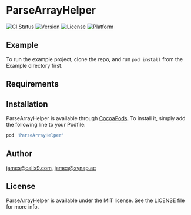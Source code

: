 # ParseArrayHelper

[![CI Status](http://img.shields.io/travis/james@calls9.com/ParseArrayHelper.svg?style=flat)](https://travis-ci.org/james@calls9.com/ParseArrayHelper)
[![Version](https://img.shields.io/cocoapods/v/ParseArrayHelper.svg?style=flat)](http://cocoapods.org/pods/ParseArrayHelper)
[![License](https://img.shields.io/cocoapods/l/ParseArrayHelper.svg?style=flat)](http://cocoapods.org/pods/ParseArrayHelper)
[![Platform](https://img.shields.io/cocoapods/p/ParseArrayHelper.svg?style=flat)](http://cocoapods.org/pods/ParseArrayHelper)

## Example

To run the example project, clone the repo, and run `pod install` from the Example directory first.

## Requirements

## Installation

ParseArrayHelper is available through [CocoaPods](http://cocoapods.org). To install
it, simply add the following line to your Podfile:

```ruby
pod 'ParseArrayHelper'
```

## Author

james@calls9.com, james@synap.ac

## License

ParseArrayHelper is available under the MIT license. See the LICENSE file for more info.
